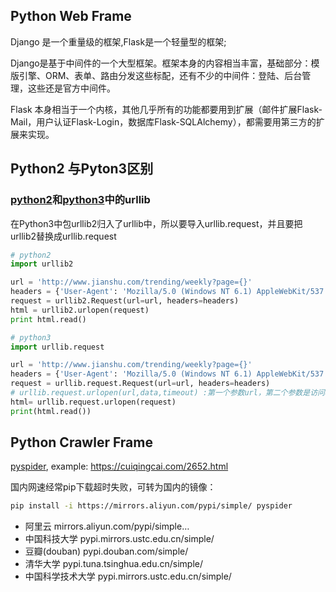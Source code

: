 
## Python Web Frame

Django 是一个重量级的框架,Flask是一个轻量型的框架;

Django是基于中间件的一个大型框架。框架本身的内容相当丰富，基础部分：模版引擎、ORM、表单、路由分发这些标配，还有不少的中间件：登陆、后台管理，这些还是官方中间件。

Flask 本身相当于一个内核，其他几乎所有的功能都要用到扩展（邮件扩展Flask-Mail，用户认证Flask-Login，数据库Flask-SQLAlchemy），都需要用第三方的扩展来实现。

## Python2 与Pyton3区别

### [python2](https://docs.python.org/2/library/urllib.htmls)和[python3](https://docs.python.org/3/library/urllib.request.html)中的urllib

在Python3中包urllib2归入了urllib中，所以要导入urllib.request，并且要把urllib2替换成urllib.request

``` python
# python2
import urllib2

url = 'http://www.jianshu.com/trending/weekly?page={}'
headers = {'User-Agent': 'Mozilla/5.0 (Windows NT 6.1) AppleWebKit/537.36 (KHTML, like Gecko) Chrome/57.0.2987.133 Safari/537.36'}
request = urllib2.Request(url=url, headers=headers)
html = urllib2.urlopen(request)
print html.read()

# python3
import urllib.request

url = 'http://www.jianshu.com/trending/weekly?page={}'
headers = {'User-Agent': 'Mozilla/5.0 (Windows NT 6.1) AppleWebKit/537.36 (KHTML, like Gecko) Chrome/57.0.2987.133 Safari/537.36'}
request = urllib.request.Request(url=url, headers=headers)
# urllib.request.urlopen(url,data,timeout) :第一个参数url，第二个参数是访问url要传送的数据，第三个参数是设置超时的时间
html= urllib.request.urlopen(request)
print(html.read())
```

## Python Crawler Frame

[pyspider](http://docs.pyspider.org/en/latest/Quickstart/), example: https://cuiqingcai.com/2652.html

国内网速经常pip下载超时失败，可转为国内的镜像：

``` bash
pip install -i https://mirrors.aliyun.com/pypi/simple/ pyspider
```

* 阿里云 mirrors.aliyun.com/pypi/simple…
* 中国科技大学 pypi.mirrors.ustc.edu.cn/simple/
* 豆瓣(douban) pypi.douban.com/simple/
* 清华大学 pypi.tuna.tsinghua.edu.cn/simple/
* 中国科学技术大学 pypi.mirrors.ustc.edu.cn/simple/
